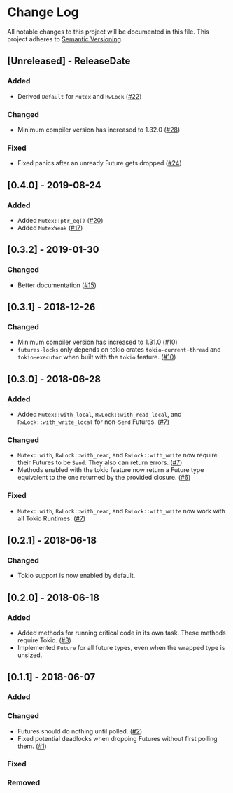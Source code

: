 # Change Log

All notable changes to this project will be documented in this file.
This project adheres to [Semantic Versioning](http://semver.org/).

## [Unreleased] - ReleaseDate
### Added
- Derived `Default` for `Mutex` and `RwLock`
  ([#22](https://github.com/asomers/futures-locks/pull/22))

### Changed
- Minimum compiler version has increased to 1.32.0
  ([#28](https://github.com/asomers/futures-locks/pull/28))

### Fixed
- Fixed panics after an unready Future gets dropped
  ([#24](https://github.com/asomers/futures-locks/pull/24))
 
## [0.4.0] - 2019-08-24
### Added
- Added `Mutex::ptr_eq()`
  ([#20](https://github.com/asomers/futures-locks/pull/20))
- Added `MutexWeak`
  ([#17](https://github.com/asomers/futures-locks/pull/17)) 

## [0.3.2] - 2019-01-30
### Changed
- Better documentation
  ([#15](https://github.com/asomers/futures-locks/pull/15))

## [0.3.1] - 2018-12-26
### Changed
- Minimum compiler version has increased to 1.31.0
  ([#10](https://github.com/asomers/futures-locks/pull/10))
- `futures-locks` only depends on tokio crates `tokio-current-thread` and
  `tokio-executor` when built with the `tokio` feature.
  ([#10](https://github.com/asomers/futures-locks/pull/10))

## [0.3.0] - 2018-06-28
### Added
- Added `Mutex::with_local`, `RwLock::with_read_local`, and
  `RwLock::with_write_local` for non-`Send` Futures.
  ([#7](https://github.com/asomers/futures-locks/pull/7))

### Changed
- `Mutex::with`, `RwLock::with_read`, and `RwLock::with_write` now require
  their Futures to be `Send`.  They also can return errors.
  ([#7](https://github.com/asomers/futures-locks/pull/7))
- Methods enabled with the tokio feature now return a Future type equivalent
  to the one returned by the provided closure.
  ([#6](https://github.com/asomers/futures-locks/pull/6))

### Fixed
- `Mutex::with`, `RwLock::with_read`, and `RwLock::with_write` now work with
  all Tokio Runtimes.
  ([#7](https://github.com/asomers/futures-locks/pull/7))

## [0.2.1] - 2018-06-18
### Changed
- Tokio support is now enabled by default.

## [0.2.0] - 2018-06-18
### Added
- Added methods for running critical code in its own task.  These methods
  require Tokio.
  ([#3](https://github.com/asomers/futures-locks/issues/3))
- Implemented `Future` for all future types, even when the wrapped type is
  unsized.

## [0.1.1] - 2018-06-07
### Added

### Changed
- Futures should do nothing until polled.
  ([#2](https://github.com/asomers/futures-locks/issues/2))
- Fixed potential deadlocks when dropping Futures without first polling them.
  ([#1](https://github.com/asomers/futures-locks/issues/1))

### Fixed

### Removed
